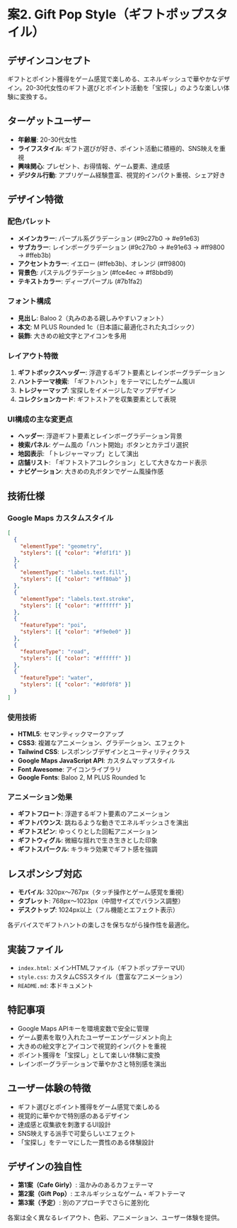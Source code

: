 # 案2. Gift Pop Style（ギフトポップスタイル）

## デザインコンセプト
ギフトとポイント獲得をゲーム感覚で楽しめる、エネルギッシュで華やかなデザイン。20-30代女性のギフト選びとポイント活動を「宝探し」のような楽しい体験に変換する。

## ターゲットユーザー
- **年齢層**: 20-30代女性
- **ライフスタイル**: ギフト選びが好き、ポイント活動に積極的、SNS映えを重視
- **興味関心**: プレゼント、お得情報、ゲーム要素、達成感
- **デジタル行動**: アプリゲーム経験豊富、視覚的インパクト重視、シェア好き

## デザイン特徴

### 配色パレット
- **メインカラー**: パープル系グラデーション (#9c27b0 → #e91e63)
- **サブカラー**: レインボーグラデーション (#9c27b0 → #e91e63 → #ff9800 → #ffeb3b)
- **アクセントカラー**: イエロー (#ffeb3b)、オレンジ (#ff9800)
- **背景色**: パステルグラデーション (#fce4ec → #f8bbd9)
- **テキストカラー**: ディープパープル (#7b1fa2)

### フォント構成
- **見出し**: Baloo 2（丸みのある親しみやすいフォント）
- **本文**: M PLUS Rounded 1c（日本語に最適化された丸ゴシック）
- **装飾**: 大きめの絵文字とアイコンを多用

### レイアウト特徴
1. **ギフトボックスヘッダー**: 浮遊するギフト要素とレインボーグラデーション
2. **ハントテーマ検索**: 「ギフトハント」をテーマにしたゲーム風UI
3. **トレジャーマップ**: 宝探しをイメージしたマップデザイン
4. **コレクションカード**: ギフトストアを収集要素として表現

### UI構成の主な変更点
- **ヘッダー**: 浮遊ギフト要素とレインボーグラデーション背景
- **検索パネル**: ゲーム風の「ハント開始」ボタンとカテゴリ選択
- **地図表示**: 「トレジャーマップ」として演出
- **店舗リスト**: 「ギフトストアコレクション」として大きなカード表示
- **ナビゲーション**: 大きめの丸ボタンでゲーム風操作感

## 技術仕様

### Google Maps カスタムスタイル
```json
[
  {
    "elementType": "geometry",
    "stylers": [{ "color": "#fdf1f1" }]
  },
  {
    "elementType": "labels.text.fill",
    "stylers": [{ "color": "#ff80ab" }]
  },
  {
    "elementType": "labels.text.stroke",
    "stylers": [{ "color": "#ffffff" }]
  },
  {
    "featureType": "poi",
    "stylers": [{ "color": "#f9e0e0" }]
  },
  {
    "featureType": "road",
    "stylers": [{ "color": "#ffffff" }]
  },
  {
    "featureType": "water",
    "stylers": [{ "color": "#d0f0f8" }]
  }
]
```

### 使用技術
- **HTML5**: セマンティックマークアップ
- **CSS3**: 複雑なアニメーション、グラデーション、エフェクト
- **Tailwind CSS**: レスポンシブデザインとユーティリティクラス
- **Google Maps JavaScript API**: カスタムマップスタイル
- **Font Awesome**: アイコンライブラリ
- **Google Fonts**: Baloo 2, M PLUS Rounded 1c

### アニメーション効果
- **ギフトフロート**: 浮遊するギフト要素のアニメーション
- **ギフトバウンス**: 跳ねるような動きでエネルギッシュさを演出
- **ギフトスピン**: ゆっくりとした回転アニメーション
- **ギフトウィグル**: 微細な揺れで生き生きとした印象
- **ギフトスパークル**: キラキラ効果でギフト感を強調

## レスポンシブ対応
- **モバイル**: 320px〜767px（タッチ操作とゲーム感覚を重視）
- **タブレット**: 768px〜1023px（中間サイズでバランス調整）
- **デスクトップ**: 1024px以上（フル機能とエフェクト表示）

各デバイスでギフトハントの楽しさを保ちながら操作性を最適化。

## 実装ファイル
- `index.html`: メインHTMLファイル（ギフトポップテーマUI）
- `style.css`: カスタムCSSスタイル（豊富なアニメーション）
- `README.md`: 本ドキュメント

## 特記事項
- Google Maps APIキーを環境変数で安全に管理
- ゲーム要素を取り入れたユーザーエンゲージメント向上
- 大きめの絵文字とアイコンで視覚的インパクトを重視
- ポイント獲得を「宝探し」として楽しい体験に変換
- レインボーグラデーションで華やかさと特別感を演出

## ユーザー体験の特徴
- ギフト選びとポイント獲得をゲーム感覚で楽しめる
- 視覚的に華やかで特別感のあるデザイン
- 達成感と収集欲を刺激するUI設計
- SNS映えする派手で可愛らしいエフェクト
- 「宝探し」をテーマにした一貫性のある体験設計

## デザインの独自性
- **第1案（Cafe Girly）**: 温かみのあるカフェテーマ
- **第2案（Gift Pop）**: エネルギッシュなゲーム・ギフトテーマ
- **第3案（予定）**: 別のアプローチでさらに差別化

各案は全く異なるレイアウト、色彩、アニメーション、ユーザー体験を提供。
